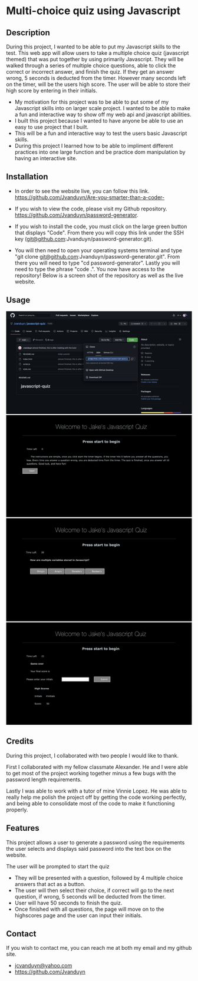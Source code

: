 # Multi-choice quiz using Javascript    

## Description

During this project, I wanted to be able to put my Javascript skills to the test. This web app will allow users to take a multiple choice quiz (javascript themed) that was put together by using primarily Javascript. They will be walked through a series of multiple choice questions, able to click the correct or incorrect answer, and finish the quiz. If they get an answer wrong, 5 seconds is deducted from the timer. However many seconds left on the timer, will be the users high score. The user will be able to store their high score by entering in their initials. 

- My motivation for this project was to be able to put some of my Javascript skills into on larger scale project. I wanted to be able to make a fun and interactive way to show off my web api and javascript abilities. 
- I built this project because I wanted to have anyone be able to use an easy to use project that I built. 
- This will be a fun and interactive way to test the users basic Javascript skills. 
- During this project I learned how to be able to impliment different practices into one large function and be practice dom manipulation by having an interactive site. 

## Installation

- In order to see the website live, you can follow this link. https://github.com/Jvanduyn/Are-you-smarter-than-a-coder-

- If you wish to view the code, please visit my Github repository. https://github.com/Jvanduyn/password-generator. 

- If you wish to install the code, you must click on the large green button that displays "Code". From there you will copy this link under the SSH key (git@github.com:Jvanduyn/password-generator.git).

- You will then need to open your operating systems terminal and type "git clone git@github.com:Jvanduyn/password-generator.git". From there you will need to type "cd password-generator". Lastly you will need to type the phrase "code .". You now have access to the repository! Below is a screen shot of the repository as well as the live website. 

## Usage

![alt text](images/github.png)
![alt text](images/intro.png)
![alt text](images/question.png)
![alt text](images/scores.png)

## Credits

During this project, I collaborated with two people I would like to thank. 

First I collaborated with my fellow classmate Alexander. He and I were able to get most of the project working together minus a few bugs with the password length requirements.

Lastly I was able to work with a tutor of mine Vinnie Lopez. He was able to really help me polish the project off by getting the code working perfectly, and being able to consolidate most of the code to make it functioning properly.

## Features

This project allows a user to generate a password using the requirements the user selects and displays said password into the text box on the website. 

The user will be prompted to start the quiz
- They will be presented with a question, followed by 4 multiple choice answers that act as a button.
- The user will then select their choice, if correct will go to the next question, if wrong, 5 seconds will be deducted from the timer. 
- User will have 50 seconds to finish the quiz. 
- Once finished with all questions, the page will move on to the highscores page and the user can input their initials. 

## Contact
If you wish to contact me, you can reach me at both my email and my github site. 
- jcvanduyn@yahoo.com
- https://github.com/Jvanduyn